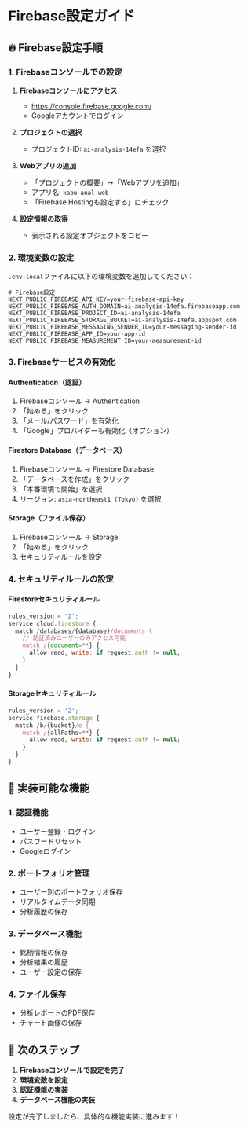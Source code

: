 # Firebase設定ガイド

## 🔥 Firebase設定手順

### 1. Firebaseコンソールでの設定

1. **Firebaseコンソールにアクセス**
   - https://console.firebase.google.com/
   - Googleアカウントでログイン

2. **プロジェクトの選択**
   - プロジェクトID: `ai-analysis-14efa` を選択

3. **Webアプリの追加**
   - 「プロジェクトの概要」→「Webアプリを追加」
   - アプリ名: `kabu-anal-web`
   - 「Firebase Hostingも設定する」にチェック

4. **設定情報の取得**
   - 表示される設定オブジェクトをコピー

### 2. 環境変数の設定

`.env.local`ファイルに以下の環境変数を追加してください：

```env
# Firebase設定
NEXT_PUBLIC_FIREBASE_API_KEY=your-firebase-api-key
NEXT_PUBLIC_FIREBASE_AUTH_DOMAIN=ai-analysis-14efa.firebaseapp.com
NEXT_PUBLIC_FIREBASE_PROJECT_ID=ai-analysis-14efa
NEXT_PUBLIC_FIREBASE_STORAGE_BUCKET=ai-analysis-14efa.appspot.com
NEXT_PUBLIC_FIREBASE_MESSAGING_SENDER_ID=your-messaging-sender-id
NEXT_PUBLIC_FIREBASE_APP_ID=your-app-id
NEXT_PUBLIC_FIREBASE_MEASUREMENT_ID=your-measurement-id
```

### 3. Firebaseサービスの有効化

#### Authentication（認証）

1. Firebaseコンソール → Authentication
2. 「始める」をクリック
3. 「メール/パスワード」を有効化
4. 「Google」プロバイダーも有効化（オプション）

#### Firestore Database（データベース）

1. Firebaseコンソール → Firestore Database
2. 「データベースを作成」をクリック
3. 「本番環境で開始」を選択
4. リージョン: `asia-northeast1 (Tokyo)` を選択

#### Storage（ファイル保存）

1. Firebaseコンソール → Storage
2. 「始める」をクリック
3. セキュリティルールを設定

### 4. セキュリティルールの設定

#### Firestoreセキュリティルール

```javascript
rules_version = '2';
service cloud.firestore {
  match /databases/{database}/documents {
    // 認証済みユーザーのみアクセス可能
    match /{document=**} {
      allow read, write: if request.auth != null;
    }
  }
}
```

#### Storageセキュリティルール

```javascript
rules_version = '2';
service firebase.storage {
  match /b/{bucket}/o {
    match /{allPaths=**} {
      allow read, write: if request.auth != null;
    }
  }
}
```

## 🚀 実装可能な機能

### 1. 認証機能

- ユーザー登録・ログイン
- パスワードリセット
- Googleログイン

### 2. ポートフォリオ管理

- ユーザー別のポートフォリオ保存
- リアルタイムデータ同期
- 分析履歴の保存

### 3. データベース機能

- 銘柄情報の保存
- 分析結果の履歴
- ユーザー設定の保存

### 4. ファイル保存

- 分析レポートのPDF保存
- チャート画像の保存

## 📝 次のステップ

1. **Firebaseコンソールで設定を完了**
2. **環境変数を設定**
3. **認証機能の実装**
4. **データベース機能の実装**

設定が完了しましたら、具体的な機能実装に進みます！
